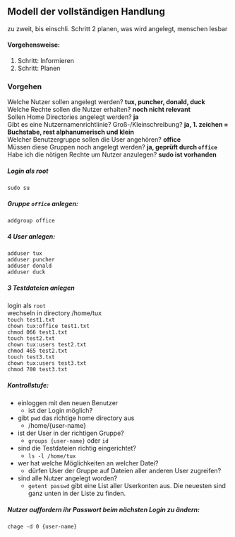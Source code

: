 ## Modell der vollständigen Handlung

zu zweit, bis einschli. Schritt 2 planen, was wird angelegt, menschen lesbar  

#### Vorgehensweise:
1. Schritt: Informieren
2. Schritt: Planen

### Vorgehen
Welche Nutzer sollen angelegt werden?  **tux, puncher, donald, duck**  
Welche Rechte sollen die Nutzer erhalten?  **noch nicht relevant**  
Sollen Home Directories angelegt werden? **ja**  
Gibt es eine Nutzernamenrichtlinie? Groß-/Kleinschreibung?  **ja, 1. zeichen = Buchstabe, rest alphanumerisch und klein**  
Welcher Benutzergruppe sollen die User angehören?  **office**  
Müssen diese Gruppen noch angelegt werden?  **ja, geprüft durch `office`**  
Habe ich die nötigen Rechte um Nutzer anzulegen?  **sudo ist vorhanden**

##### Login als root
`sudo su`

##### Gruppe `office` anlegen:  
`addgroup office`  

##### 4 User anlegen:  
`adduser tux`  
`adduser puncher`  
`adduser donald`  
`adduser duck`

##### 3 Testdateien anlegen
login als `root`  
wechseln in directory /home/tux  
`touch test1.txt`  
`chown tux:office test1.txt`  
`chmod 066 test1.txt`  
`touch test2.txt`  
`chown tux:users test2.txt`  
`chmod 465 test2.txt`   
`touch test3.txt`  
`chown tux:users test3.txt`  
`chmod 700 test3.txt`  
##### Kontrollstufe:  
- einloggen mit den neuen Benutzer  
  - ist der Login möglich?
- gibt `pwd` das richtige home directory aus
  - /home/{user-name}
- ist der User in der richtigen Gruppe?
  - `groups {user-name}` oder `id`
- sind die Testdateien richtig eingerichtet?
  - `ls -l /home/tux`
- wer hat welche Möglichkeiten an welcher Datei?
  - dürfen User der Gruppe auf Dateien aller anderen User zugreifen?
- sind alle Nutzer angelegt worden?
  - `getent passwd` gibt eine List aller Userkonten aus. Die neuesten sind ganz unten in der Liste zu finden.

##### Nutzer auffordern ihr Passwort beim nächsten Login zu ändern:  
`chage -d 0 {user-name}`
